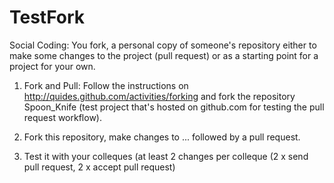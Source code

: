 # TestFork

Social Coding: You fork, a personal copy of someone's repository either to make some changes to the project (pull request) or 
as a starting point for a project for your own. 

1) Fork and Pull: Follow the instructions on http://quides.github.com/activities/forking and fork the repository Spoon_Knife (test
project that's hosted on github.com for testing the pull request workflow).

2) Fork this repository, make changes to ... followed by a pull request. 

3) Test it with your colleques (at least 2 changes per colleque (2 x send pull request, 2 x accept pull request)